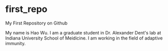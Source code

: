 first_repo
==========

My First Repository on Github

My name is Hao Wu. I am a graduate student in Dr. Alexander Dent's lab at Indiana University School of Meidicine. I am working in the field of adaptive immunity.
